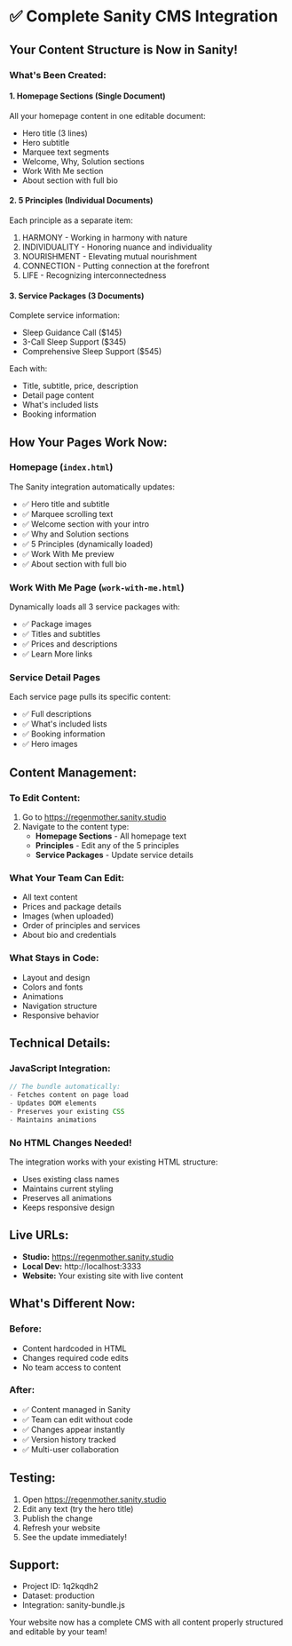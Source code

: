 # ✅ Complete Sanity CMS Integration

## Your Content Structure is Now in Sanity!

### What's Been Created:

#### 1. **Homepage Sections** (Single Document)
All your homepage content in one editable document:
- Hero title (3 lines)
- Hero subtitle
- Marquee text segments
- Welcome, Why, Solution sections
- Work With Me section
- About section with full bio

#### 2. **5 Principles** (Individual Documents)
Each principle as a separate item:
1. HARMONY - Working in harmony with nature
2. INDIVIDUALITY - Honoring nuance and individuality
3. NOURISHMENT - Elevating mutual nourishment
4. CONNECTION - Putting connection at the forefront
5. LIFE - Recognizing interconnectedness

#### 3. **Service Packages** (3 Documents)
Complete service information:
- Sleep Guidance Call ($145)
- 3-Call Sleep Support ($345)
- Comprehensive Sleep Support ($545)

Each with:
- Title, subtitle, price, description
- Detail page content
- What's included lists
- Booking information

## How Your Pages Work Now:

### Homepage (`index.html`)
The Sanity integration automatically updates:
- ✅ Hero title and subtitle
- ✅ Marquee scrolling text
- ✅ Welcome section with your intro
- ✅ Why and Solution sections
- ✅ 5 Principles (dynamically loaded)
- ✅ Work With Me preview
- ✅ About section with full bio

### Work With Me Page (`work-with-me.html`)
Dynamically loads all 3 service packages with:
- ✅ Package images
- ✅ Titles and subtitles
- ✅ Prices and descriptions
- ✅ Learn More links

### Service Detail Pages
Each service page pulls its specific content:
- ✅ Full descriptions
- ✅ What's included lists
- ✅ Booking information
- ✅ Hero images

## Content Management:

### To Edit Content:
1. Go to https://regenmother.sanity.studio
2. Navigate to the content type:
   - **Homepage Sections** - All homepage text
   - **Principles** - Edit any of the 5 principles
   - **Service Packages** - Update service details

### What Your Team Can Edit:
- All text content
- Prices and package details
- Images (when uploaded)
- Order of principles and services
- About bio and credentials

### What Stays in Code:
- Layout and design
- Colors and fonts
- Animations
- Navigation structure
- Responsive behavior

## Technical Details:

### JavaScript Integration:
```javascript
// The bundle automatically:
- Fetches content on page load
- Updates DOM elements
- Preserves your existing CSS
- Maintains animations
```

### No HTML Changes Needed!
The integration works with your existing HTML structure:
- Uses existing class names
- Maintains current styling
- Preserves all animations
- Keeps responsive design

## Live URLs:
- **Studio:** https://regenmother.sanity.studio
- **Local Dev:** http://localhost:3333
- **Website:** Your existing site with live content

## What's Different Now:

### Before:
- Content hardcoded in HTML
- Changes required code edits
- No team access to content

### After:
- ✅ Content managed in Sanity
- ✅ Team can edit without code
- ✅ Changes appear instantly
- ✅ Version history tracked
- ✅ Multi-user collaboration

## Testing:
1. Open https://regenmother.sanity.studio
2. Edit any text (try the hero title)
3. Publish the change
4. Refresh your website
5. See the update immediately!

## Support:
- Project ID: 1q2kqdh2
- Dataset: production
- Integration: sanity-bundle.js

Your website now has a complete CMS with all content properly structured and editable by your team!